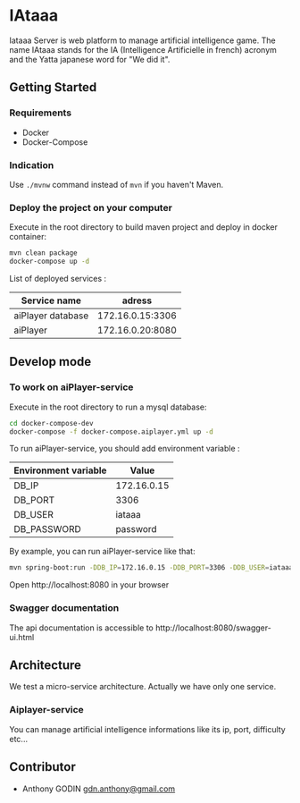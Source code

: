 # IAtaaa

Iataaa Server is web platform to manage artificial intelligence game. The name IAtaaa stands for the IA (Intelligence Artificielle in french) acronym and the Yatta japanese word for "We did it".

## Getting Started
### Requirements
* Docker
* Docker-Compose

### Indication
Use `./mvnw` command instead of `mvn` if you haven't Maven.

### Deploy the project on your computer
Execute in the root directory to build maven project and deploy in docker container:
```sh
mvn clean package 
docker-compose up -d
```
List of deployed services :

Service name | adress
------ | ------ 
aiPlayer database | 172.16.0.15:3306 |
aiPlayer | 172.16.0.20:8080 |

## Develop mode
### To work on aiPlayer-service
Execute in the root directory to run a mysql database:
```sh
cd docker-compose-dev
docker-compose -f docker-compose.aiplayer.yml up -d
```
To run aiPlayer-service, you should add environment variable :

Environment variable | Value
------ | ------ 
DB_IP | 172.16.0.15 |
DB_PORT | 3306 |
DB_USER | iataaa |
DB_PASSWORD | password |

By example, you can run aiPlayer-service like that:
```sh
mvn spring-boot:run -DDB_IP=172.16.0.15 -DDB_PORT=3306 -DDB_USER=iataaa -DDB_PASSWORD=password
```
Open http://localhost:8080 in your browser

### Swagger documentation
The api documentation is accessible to http://localhost:8080/swagger-ui.html

## Architecture
We test a micro-service architecture. Actually we have only one service.

### Aiplayer-service
You can manage artificial intelligence informations like its ip, port, difficulty etc...

## Contributor
* Anthony GODIN <gdn.anthony@gmail.com>
